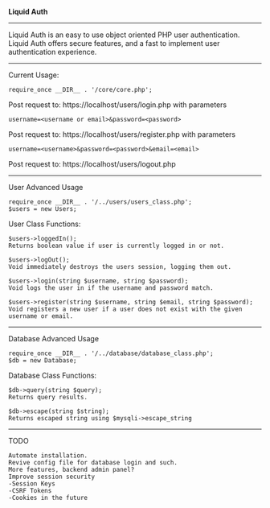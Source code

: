 **Liquid Auth**


----------
Liquid Auth is an easy to use object oriented PHP user authentication.  
Liquid Auth offers secure features, and a fast to implement user authentication experience.  


----------
Current Usage:

    require_once __DIR__ . '/core/core.php';
Post request to: https://localhost/users/login.php with parameters 

    username=<username or email>&password=<password>
    
Post request to: https://localhost/users/register.php with parameters 

    username=<username>&password=<password>&email=<email>
    
Post request to: https://localhost/users/logout.php 
 


----------


User Advanced Usage   

    require_once __DIR__ . '/../users/users_class.php';
	$users = new Users;
User Class Functions:

    $users->loggedIn();
    Returns boolean value if user is currently logged in or not.  
    
    $users->logOut();
    Void immediately destroys the users session, logging them out.  

    $users->login(string $username, string $password);
    Void logs the user in if the username and password match.  
 
    $users->register(string $username, string $email, string $password);
    Void registers a new user if a user does not exist with the given username or email. 
  
  


----------
Database Advanced Usage

	require_once __DIR__ . '/../database/database_class.php';
	$db = new Database;

Database Class Functions:

    $db->query(string $query);
    Returns query results.   
    
    $db->escape(string $string);
    Returns escaped string using $mysqli->escape_string  


----------
TODO

	Automate installation.  
	Revive config file for database login and such. 
	More features, backend admin panel?
	Improve session security
	-Session Keys
	-CSRF Tokens
	-Cookies in the future

  
